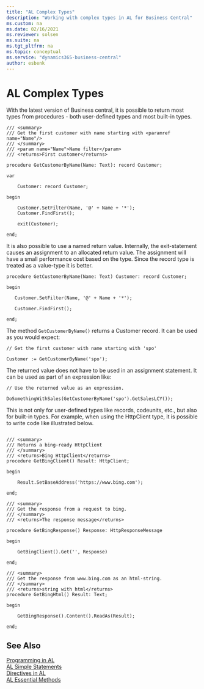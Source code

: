 ```yaml
---
title: "AL Complex Types"
description: "Working with complex types in AL for Business Central"
ms.custom: na
ms.date: 02/16/2021
ms.reviewer: solsen
ms.suite: na
ms.tgt_pltfrm: na
ms.topic: conceptual
ms.service: "dynamics365-business-central"
author: esbenk
---
```


# AL Complex Types

With the latest version of Business central, it is possible to return most types from procedures - both user-defined types and most built-in types.


```al
/// <summary> 
/// Get the first customer with name starting with <paramref name="Name"/> 
/// </summary> 
/// <param name="Name">Name filter</param> 
/// <returns>First customer</returns> 

procedure GetCustomerByName(Name: Text): record Customer;

var

    Customer: record Customer;

begin

    Customer.SetFilter(Name, '@' + Name + '*');
    Customer.FindFirst();

    exit(Customer);

end;
```
 
It is also possible to use a named return value. Internally, the exit-statement causes an assignment to an allocated return value. The assignment will have a small performance cost based on the type. Since the record type is treated as a value-type it is better.  

```al
procedure GetCustomerByName(Name: Text) Customer: record Customer; 

begin 

   Customer.SetFilter(Name, '@' + Name + '*'); 

   Customer.FindFirst(); 

end; 

```
 
The method `GetCustomerByName()` returns a Customer record. It can be used as you would expect: 

```al
// Get the first customer with name starting with 'spo' 

Customer := GetCustomerByName('spo'); 
```

The returned value does not have to be used in an assignment statement. It can be used as part of an expression like: 

```al
// Use the returned value as an expression. 

DoSomethingWithSales(GetCustomerByName('spo').GetSalesLCY()); 
```
 
This is not only for user-defined types like records, codeunits, etc., but also for built-in types. For example, when using the HttpClient type, it is possible to write code like illustrated below.

```al

/// <summary> 
/// Returns a bing-ready HttpClient 
/// </summary> 
/// <returns>Bing HttpClient</returns> 
procedure GetBingClient() Result: HttpClient;

begin

    Result.SetBaseAddress('https://www.bing.com');

end;

/// <summary> 
/// Get the response from a request to bing. 
/// </summary> 
/// <returns>The response message</returns> 

procedure GetBingResponse() Response: HttpResponseMessage

begin

    GetBingClient().Get('', Response)

end;

/// <summary> 
/// Get the response from www.bing.com as an html-string.  
/// </summary> 
/// <returns>string with html</returns> 
procedure GetBingHtml() Result: Text;

begin

    GetBingResponse().Content().ReadAs(Result);

end;
```

## See Also

[Programming in AL](devenv-programming-in-al.md)  
[AL Simple Statements](devenv-al-simple-statements.md)  
[Directives in AL](directives/devenv-directives-in-al.md)  
[AL Essential Methods](devenv-essential-al-methods.md)
